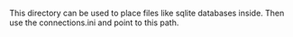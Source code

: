 This directory can be used to place files like sqlite databases inside.
Then use the connections.ini and point to this path.